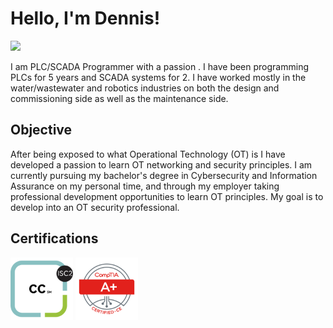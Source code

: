 # Hello, I'm Dennis!
<a href="https://www.linkedin.com/in/denniskpatton/"><img src="https://img.shields.io/badge/-LinkedIn-0072b1?&style=for-the-badge&logo=linkedin&logoColor=white" /></a>

I am PLC/SCADA Programmer with a passion . I have been programming PLCs for 5 years and SCADA systems for 2. I have worked mostly in the water/wastewater and robotics industries on both the design and commissioning side as well as the maintenance side.

## Objective

After being exposed to what Operational Technology (OT) is I have developed a passion to learn OT networking and security principles. I am currently pursuing my bachelor's degree in Cybersecurity and Information Assurance on my personal time, and through my employer taking professional development opportunities to learn OT principles. My goal is to develop into an OT security professional.
<!--
## Skills
[Provide skills and associated project. Make sure to hyperlink the project - Remove this afterwards]]

| Skill                                         | Associated Project         |
|-----------------------------------------------|----------------------------|
| SIEM Implementation and Log Analysis          | <a href="https://google.com">Detection Lab</a>|
| Network Traffic Monitoring and Attack Detection | <a href="https://google.com">Detection Lab</a>|
| Security Automation with Shuffle SOAR         | SOC Automation Lab|
| Incident Response Planning and Execution      | SOC Automation Lab|
| Case Management with TheHive                  | SOC Automation Lab|
| Scripting and Automation for Threat Mitigation | SOC Automation Lab|

## Tools
[Provide tools and break them down into categories. Use ChatGPT to help create the link - Remove this afterwards]]

### Network
<div>
    <img src="https://img.shields.io/badge/-Wireshark-1679A7?&style=for-the-badge&logo=Wireshark&logoColor=white" />
    <img src="https://img.shields.io/badge/-Suricata-EF3B2D?&style=for-the-badge&logo=Suricata&logoColor=white" />
    <img src="https://img.shields.io/badge/-Zeek-777BB4?&style=for-the-badge&logo=Zeek&logoColor=white" />
</div>

### Endpoint
<div>
    <img src="https://img.shields.io/badge/-Microsoft_Defender_for_Endpoint-00A4EF?&style=for-the-badge&logo=Microsoft&logoColor=white" />
    <img src="https://img.shields.io/badge/-Velociraptor-4B275F?&style=for-the-badge&logo=Velociraptor&logoColor=white" />
</div>

### SIEM
<div>
    <img src="https://img.shields.io/badge/-Microsoft_Sentinel-0078D4?&style=for-the-badge&logo=Microsoft&logoColor=white" />
    <img src="https://img.shields.io/badge/-Splunk-000000?&style=for-the-badge&logo=Splunk&logoColor=white" />
    <img src="https://img.shields.io/badge/-Elastic-005571?&style=for-the-badge&logo=Elastic&logoColor=white" />
</iv>
-->
## Certifications
<div>
<a href="https://www.credly.com/badges/843e2230-9a08-487d-aa8b-0392e42dc7d0/public_url"><img src="./img/badges/certified-in-cybersecurity-cc.png" width="100" height="100" /></a>
<a href="https://www.credly.com/badges/b238b06c-dc70-40bc-99df-3adb128c7a6e/public_url"><img src="./img/badges/comptia-a-ce-certification.1.png" width="100" height="100" /></a>
</div>
<!--
## Projects
- Detection Lab
- SOC Automation Project
-->
